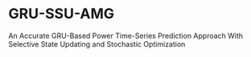 # GRU-SSU-AMG
An Accurate GRU-Based Power Time-Series Prediction Approach With Selective State Updating and Stochastic Optimization
